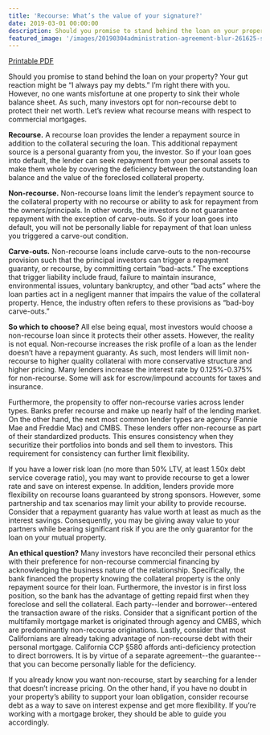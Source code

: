 ```yaml
---
title: 'Recourse: What’s the value of your signature?'
date: 2019-03-01 00:00:00
description: Should you promise to stand behind the loan on your property? Your gut reaction might be “I always pay my debts.” I’m right there with you. However, no one wants misfortune at one property to sink their whole balance sheet. As such, many investors opt for non-recourse debt to protect their net worth. Let’s review what recourse means with respect to commercial mortgages.
featured_image: '/images/20190304administration-agreement-blur-261625-shrank.jpg'
---
```


<a href="/assets/pdfs/201903-Recourse-Whats-the-value-of-your-signature.pdf"  class="js-no-ajax"><i class="fas fa-file-pdf"></i> Printable PDF</a>

Should you promise to stand behind the loan on your property? Your gut reaction might be “I always pay my debts.” I’m right there with you. However, no one wants misfortune at one property to sink their whole balance sheet. As such, many investors opt for non-recourse debt to protect their net worth. Let’s review what recourse means with respect to commercial mortgages.

**Recourse.** A recourse loan provides the lender a repayment source in addition to the collateral securing the loan. This additional repayment source is a personal guaranty from you, the investor. So if your loan goes into default, the lender can seek repayment from your personal assets to make them whole by covering the deficiency between the outstanding loan balance and the value of the foreclosed collateral property.

**Non-recourse.** Non-recourse loans limit the lender’s repayment source to the collateral property with no recourse or ability to ask for repayment from the owners/principals. In other words, the investors do not guarantee repayment with the exception of carve-outs. So if your loan goes into default, you will not be personally liable for repayment of that loan unless you triggered a carve-out condition.

**Carve-outs.** Non-recourse loans include carve-outs to the non-recourse provision such that the principal investors can trigger a repayment guaranty, or recourse, by committing certain “bad-acts.” The exceptions that trigger liability include fraud, failure to maintain insurance, environmental issues, voluntary bankruptcy, and other “bad acts” where the loan parties act in a negligent manner that impairs the value of the collateral property. Hence, the industry often refers to these provisions as “bad-boy carve-outs.” 

**So which to choose?** All else being equal, most investors would choose a non-recourse loan since it protects their other assets. However, the reality is not equal. Non-recourse increases the risk profile of a loan as the lender doesn’t have a repayment guaranty. As such, most lenders will limit non-recourse to higher quality collateral with more conservative structure and higher pricing. Many lenders increase the interest rate by 0.125%-0.375% for non-recourse. Some will ask for escrow/impound accounts for taxes and insurance.

Furthermore, the propensity to offer non-recourse varies across lender types. Banks prefer recourse and make up nearly half of the lending market. On the other hand, the next most common lender types are agency (Fannie Mae and Freddie Mac) and CMBS. These lenders offer non-recourse as part of their standardized products. This ensures consistency when they securitize their portfolios into bonds and sell them to investors. This requirement for consistency can further limit flexibility.

If you have a lower risk loan (no more than 50% LTV, at least 1.50x debt service coverage ratio), you may want to provide recourse to get a lower rate and save on interest expense. In addition, lenders provide more flexibility on recourse loans guaranteed by strong sponsors. However, some partnership and tax scenarios may limit your ability to provide recourse. Consider that a repayment guaranty has value worth at least as much as the interest savings. Consequently, you may be giving away value to your partners while bearing significant risk if you are the only guarantor for the loan on your mutual property.

**An ethical question?** Many investors have reconciled their personal ethics with their preference for non-recourse commercial financing by acknowledging the business nature of the relationship. Specifically, the bank financed the property knowing the collateral property is the only repayment source for their loan. Furthermore, the investor is in first loss position, so the bank has the advantage of getting repaid first when they foreclose and sell the collateral. Each party--lender and borrower--entered the transaction aware of the risks. Consider that a significant portion of the multifamily mortgage market is originated through agency and CMBS, which are predominantly non-recourse originations. Lastly, consider that most Californians are already taking advantage of non-recourse debt with their personal mortgage. California CCP §580 affords anti-deficiency protection to direct borrowers. It is by virtue of a separate agreement--the guarantee--that you can become personally liable for the deficiency. 

If you already know you want non-recourse, start by searching for a lender that doesn’t increase pricing. On the other hand, if you have no doubt in your property’s ability to support your loan obligation, consider recourse debt as a way to save on interest expense and get more flexibility. If you’re working with a mortgage broker, they should be able to guide you accordingly.
